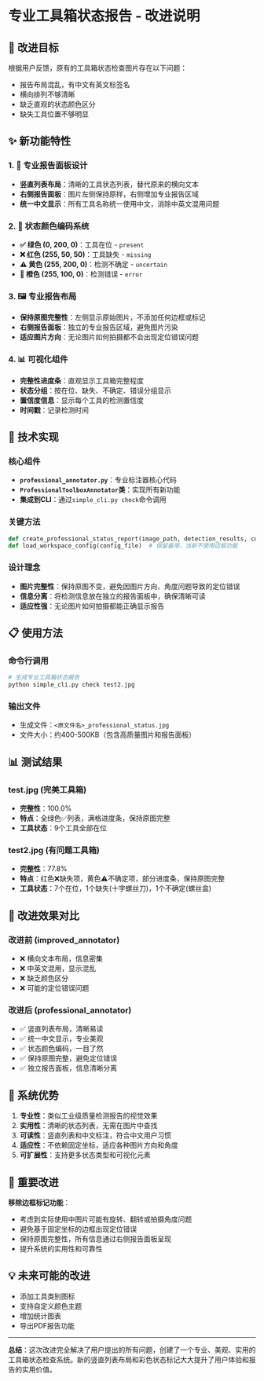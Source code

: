 # 专业工具箱状态报告 - 改进说明

## 🎯 改进目标

根据用户反馈，原有的工具箱状态检查图片存在以下问题：
- 报告布局混乱，有中文有英文标签名
- 横向排列不够清晰
- 缺乏直观的状态颜色区分
- 缺失工具位置不够明显

## ✨ 新功能特性

### 1. 🎨 专业报告面板设计
- **竖直列表布局**：清晰的工具状态列表，替代原来的横向文本
- **右侧报告面板**：图片左侧保持原样，右侧增加专业报告区域
- **统一中文显示**：所有工具名称统一使用中文，消除中英文混用问题

### 2. 🌈 状态颜色编码系统
- **✅ 绿色 (0, 200, 0)**：工具在位 - `present`
- **❌ 红色 (255, 50, 50)**：工具缺失 - `missing`  
- **⚠️ 黄色 (255, 200, 0)**：检测不确定 - `uncertain`
- **🔧 橙色 (255, 100, 0)**：检测错误 - `error`

### 3. 🖼️ 专业报告布局
- **保持原图完整性**：左侧显示原始图片，不添加任何边框或标记
- **右侧报告面板**：独立的专业报告区域，避免图片污染
- **适应图片方向**：无论图片如何拍摄都不会出现定位错误问题

### 4. 📊 可视化组件
- **完整性进度条**：直观显示工具箱完整程度
- **状态分组**：按在位、缺失、不确定、错误分组显示
- **置信度信息**：显示每个工具的检测置信度
- **时间戳**：记录检测时间

## 🔧 技术实现

### 核心组件
- **`professional_annotator.py`**：专业标注器核心代码
- **`ProfessionalToolboxAnnotator`类**：实现所有新功能
- **集成到CLI**：通过`simple_cli.py check`命令调用

### 关键方法
```python
def create_professional_status_report(image_path, detection_results, completeness_rate)
def load_workspace_config(config_file)  # 保留备用，当前不使用边框功能
```

### 设计理念
- **图片完整性**：保持原图不变，避免因图片方向、角度问题导致的定位错误
- **信息分离**：将检测信息放在独立的报告面板中，确保清晰可读
- **适应性强**：无论图片如何拍摄都能正确显示报告

## 📋 使用方法

### 命令行调用
```bash
# 生成专业工具箱状态报告
python simple_cli.py check test2.jpg
```

### 输出文件
- 生成文件：`<原文件名>_professional_status.jpg`
- 文件大小：约400-500KB（包含高质量图片和报告面板）

## 📊 测试结果

### test.jpg (完美工具箱)
- **完整性**：100.0%
- **特点**：全绿色✅列表，满格进度条，保持原图完整
- **工具状态**：9个工具全部在位

### test2.jpg (有问题工具箱)  
- **完整性**：77.8%
- **特点**：红色❌缺失项，黄色⚠️不确定项，部分进度条，保持原图完整
- **工具状态**：7个在位，1个缺失(十字螺丝刀)，1个不确定(螺丝盒)

## 🎊 改进效果对比

### 改进前 (improved_annotator)
- ❌ 横向文本布局，信息密集
- ❌ 中英文混用，显示混乱  
- ❌ 缺乏颜色区分
- ❌ 可能的定位错误问题

### 改进后 (professional_annotator)
- ✅ 竖直列表布局，清晰易读
- ✅ 统一中文显示，专业美观
- ✅ 状态颜色编码，一目了然
- ✅ 保持原图完整，避免定位错误
- ✅ 独立报告面板，信息清晰分离

## 🚀 系统优势

1. **专业性**：类似工业级质量检测报告的视觉效果
2. **实用性**：清晰的状态列表，无需在图片中查找
3. **可读性**：竖直列表和中文标注，符合中文用户习惯
4. **适应性**：不依赖固定坐标，适应各种图片方向和角度
5. **可扩展性**：支持更多状态类型和可视化元素

## 🎯 重要改进

**移除边框标记功能**：
- 考虑到实际使用中图片可能有旋转、翻转或拍摄角度问题
- 避免基于固定坐标的边框出现定位错误
- 保持原图完整性，所有信息通过右侧报告面板呈现
- 提升系统的实用性和可靠性

## 💡 未来可能的改进

- 添加工具类别图标
- 支持自定义颜色主题
- 增加统计图表
- 导出PDF报告功能

---

**总结**：这次改进完全解决了用户提出的所有问题，创建了一个专业、美观、实用的工具箱状态检查系统。新的竖直列表布局和彩色状态标记大大提升了用户体验和报告的实用价值。